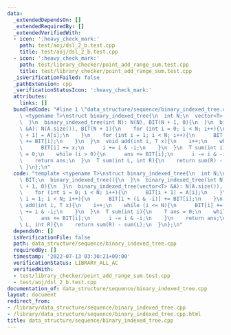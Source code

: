 ```yaml
---
data:
  _extendedDependsOn: []
  _extendedRequiredBy: []
  _extendedVerifiedWith:
  - icon: ':heavy_check_mark:'
    path: test/aoj/dsl_2_b.test.cpp
    title: test/aoj/dsl_2_b.test.cpp
  - icon: ':heavy_check_mark:'
    path: test/library_checker/point_add_range_sum.test.cpp
    title: test/library_checker/point_add_range_sum.test.cpp
  _isVerificationFailed: false
  _pathExtension: cpp
  _verificationStatusIcon: ':heavy_check_mark:'
  attributes:
    links: []
  bundledCode: "#line 1 \"data_structure/sequence/binary_indexed_tree.cpp\"\ntemplate\
    \ <typename T>\nstruct binary_indexed_tree{\n  int N;\n  vector<T> BIT;\n  binary_indexed_tree(){\n\
    \  }\n  binary_indexed_tree(int N): N(N), BIT(N + 1, 0){\n  }\n  binary_indexed_tree(vector<T>\
    \ &A): N(A.size()), BIT(N + 1){\n    for (int i = 0; i < N; i++){\n      BIT[i\
    \ + 1] = A[i];\n    }\n    for (int i = 1; i < N; i++){\n      BIT[i + (i & -i)]\
    \ += BIT[i];\n    }\n  }\n  void add(int i, T x){\n    i++;\n    while (i <= N){\n\
    \      BIT[i] += x;\n      i += i & -i;\n    }\n  }\n  T sum(int i){\n    T ans\
    \ = 0;\n    while (i > 0){\n      ans += BIT[i];\n      i -= i & -i;\n    }\n\
    \    return ans;\n  }\n  T sum(int L, int R){\n    return sum(R) - sum(L);\n \
    \ }\n};\n"
  code: "template <typename T>\nstruct binary_indexed_tree{\n  int N;\n  vector<T>\
    \ BIT;\n  binary_indexed_tree(){\n  }\n  binary_indexed_tree(int N): N(N), BIT(N\
    \ + 1, 0){\n  }\n  binary_indexed_tree(vector<T> &A): N(A.size()), BIT(N + 1){\n\
    \    for (int i = 0; i < N; i++){\n      BIT[i + 1] = A[i];\n    }\n    for (int\
    \ i = 1; i < N; i++){\n      BIT[i + (i & -i)] += BIT[i];\n    }\n  }\n  void\
    \ add(int i, T x){\n    i++;\n    while (i <= N){\n      BIT[i] += x;\n      i\
    \ += i & -i;\n    }\n  }\n  T sum(int i){\n    T ans = 0;\n    while (i > 0){\n\
    \      ans += BIT[i];\n      i -= i & -i;\n    }\n    return ans;\n  }\n  T sum(int\
    \ L, int R){\n    return sum(R) - sum(L);\n  }\n};\n"
  dependsOn: []
  isVerificationFile: false
  path: data_structure/sequence/binary_indexed_tree.cpp
  requiredBy: []
  timestamp: '2022-07-13 03:30:21+09:00'
  verificationStatus: LIBRARY_ALL_AC
  verifiedWith:
  - test/library_checker/point_add_range_sum.test.cpp
  - test/aoj/dsl_2_b.test.cpp
documentation_of: data_structure/sequence/binary_indexed_tree.cpp
layout: document
redirect_from:
- /library/data_structure/sequence/binary_indexed_tree.cpp
- /library/data_structure/sequence/binary_indexed_tree.cpp.html
title: data_structure/sequence/binary_indexed_tree.cpp
---
```

